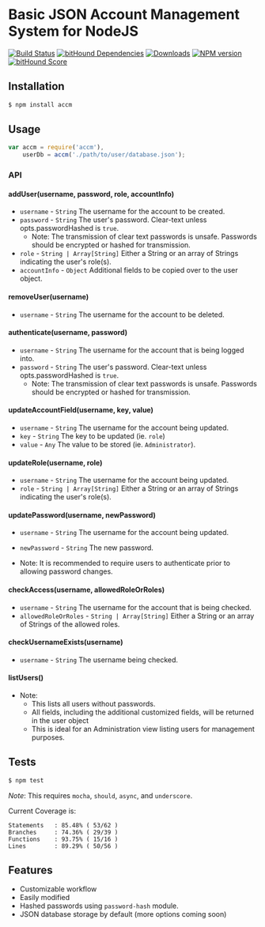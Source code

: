 # Basic JSON Account Management System for NodeJS

[![Build Status](https://travis-ci.org/mrodrig/accm.svg?branch=master)](https://travis-ci.org/mrodrig/accm)
[![bitHound Dependencies](https://www.bithound.io/github/mrodrig/accm/badges/dependencies.svg)](https://www.bithound.io/github/mrodrig/accm/master/dependencies/npm)
[![Downloads](http://img.shields.io/npm/dm/accm.svg)](https://www.npmjs.org/package/accm)
[![NPM version](https://img.shields.io/npm/v/accm.svg)](https://www.npmjs.org/package/accm)
[![bitHound Score](https://www.bithound.io/github/mrodrig/accm/badges/score.svg)](https://www.bithound.io/github/mrodrig/accm)

## Installation

```bash
$ npm install accm
```

## Usage

```javascript
var accm = require('accm'),
    userDb = accm('./path/to/user/database.json');
```

### API

#### addUser(username, password, role, accountInfo)

* `username` - `String` The username for the account to be created.
* `password` - `String` The user's password. Clear-text unless opts.passwordHashed is `true`.
  * Note: The transmission of clear text passwords is unsafe.  Passwords should be encrypted or hashed for transmission.
* `role` - `String | Array[String]` Either a String or an array of Strings indicating the user's role(s).
* `accountInfo` - `Object` Additional fields to be copied over to the user object.

#### removeUser(username)
* `username` - `String` The username for the account to be deleted.

#### authenticate(username, password)
* `username` - `String` The username for the account that is being logged into.
* `password` - `String` The user's password. Clear-text unless opts.passwordHashed is `true`.
  * Note: The transmission of clear text passwords is unsafe.  Passwords should be encrypted or hashed for transmission.

#### updateAccountField(username, key, value)
* `username` - `String` The username for the account being updated.
* `key` - `String` The key to be updated (ie. `role`)
* `value` - `Any` The value to be stored (ie. `Administrator`).

#### updateRole(username, role)
* `username` - `String` The username for the account being updated.
* `role` - `String | Array[String]` Either a String or an array of Strings indicating the user's role(s).

#### updatePassword(username, newPassword)
* `username` - `String` The username for the account being updated.
* `newPassword` - `String` The new password.

* Note: It is recommended to require users to authenticate prior to allowing password changes.

#### checkAccess(username, allowedRoleOrRoles)
* `username` - `String` The username for the account that is being checked.
* `allowedRoleOrRoles` - `String | Array[String]` Either a String or an array of Strings of the allowed roles.

#### checkUsernameExists(username)
* `username` - `String` The username being checked.

#### listUsers()
* Note:
  * This lists all users without passwords.
  * All fields, including the additional customized fields, will be returned in the user object
  * This is ideal for an Administration view listing users for management purposes.

## Tests

```bash
$ npm test
```

_Note_: This requires `mocha`, `should`, `async`, and `underscore`.

Current Coverage is:
```
Statements   : 85.48% ( 53/62 )
Branches     : 74.36% ( 29/39 )
Functions    : 93.75% ( 15/16 )
Lines        : 89.29% ( 50/56 )
```

## Features
* Customizable workflow
* Easily modified
* Hashed passwords using `password-hash` module.
* JSON database storage by default (more options coming soon)